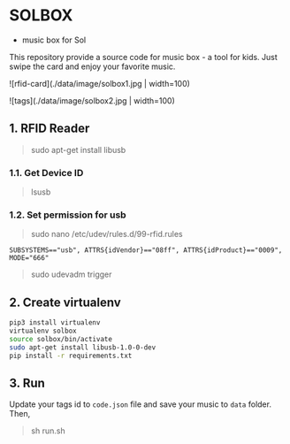# SOLBOX

- music box for Sol

This repository provide a source code for music box - a tool for kids.
Just swipe the card and enjoy your favorite music.

![rfid-card](./data/image/solbox1.jpg | width=100)

![tags](./data/image/solbox2.jpg | width=100)

## 1. RFID Reader

> sudo apt-get install libusb

### 1.1. Get Device ID

> lsusb

### 1.2. Set permission for usb

> sudo nano /etc/udev/rules.d/99-rfid.rules

```text
SUBSYSTEMS=="usb", ATTRS{idVendor}=="08ff", ATTRS{idProduct}=="0009", MODE="666"
```

>sudo udevadm trigger

## 2. Create virtualenv

```bash
pip3 install virtualenv
virtualenv solbox
source solbox/bin/activate
sudo apt-get install libusb-1.0-0-dev
pip install -r requirements.txt
```

## 3. Run

Update your tags id to `code.json` file and save your music to `data` folder.
Then,

> sh run.sh
